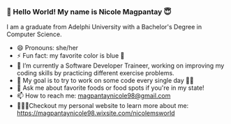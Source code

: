 ### 👋 Hello World!  My name is Nicole Magpantay 😇

<!--
**magpantaynic/magpantaynic** is a ✨ _special_ ✨ repository because its `README.md` (this file) appears on your GitHub profile.

Here are some ideas to get you started:

- 🔭 I’m currently working on ...
- 🌱 I’m currently learning ...
- 👯 I’m looking to collaborate on ...
- 🤔 I’m looking for help with ...
- 💬 Ask me about ...
- 📫 How to reach me: ...
- 😄 Pronouns: ...
- ⚡ Fun fact: ...
-->

I am a graduate from Adelphi University with a Bachelor's Degree in Computer Science. 

- 😄 Pronouns: she/her
- ⚡ Fun fact: my favorite color is blue 💙
- 🔭 I’m currently a Software Developer Traineer, working on improving my coding skills by practicing different exercise problems.
- 🥅 My goal is to try to work on some code every single day 🙏🏼
- 💬 Ask me about favorite foods or food spots if you're in my state!
- 📫 How to reach me: magpantaynicole98@gmail.com
- 👩🏻‍💻Checkout my personal website to learn more about me: https://magpantaynicole98.wixsite.com/nicolemsworld



